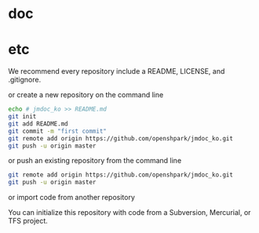 # doc



# etc
We recommend every repository include a README, LICENSE, and .gitignore.

or create a new repository on the command line

```bash
echo # jmdoc_ko >> README.md
git init
git add README.md
git commit -m "first commit"
git remote add origin https://github.com/openshpark/jmdoc_ko.git
git push -u origin master
```

or push an existing repository from the command line
```bash
git remote add origin https://github.com/openshpark/jmdoc_ko.git
git push -u origin master
```
or import code from another repository

You can initialize this repository with code from a Subversion, Mercurial, or TFS project.

